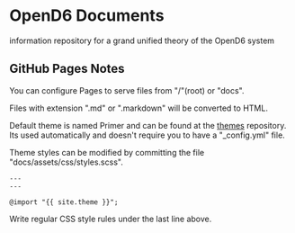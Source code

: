 OpenD6 Documents
================

information repository for a grand unified theory of the OpenD6 system

GitHub Pages Notes
------------------

You can configure Pages to serve files from "/"(root) or "docs".

Files with extension ".md" or ".markdown" will be converted to HTML.

Default theme is named Primer and can be found at the [themes](https://github.com/pages-themes/primer) repository. Its used automatically and doesn't require you to have a "_config.yml" file.

Theme styles can be modified by committing the file "docs/assets/css/styles.scss".

    ---
    ---

    @import "{{ site.theme }}";

Write regular CSS style rules under the last line above.
